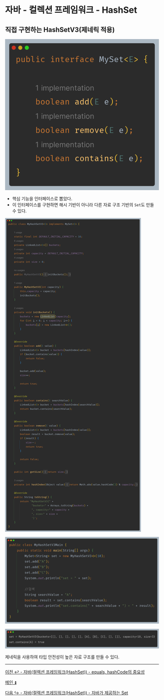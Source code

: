 # 자바 - 컬렉션 프레임워크 - HashSet

## 직접 구현하는 HashSetV3(제네릭 적용)

![img_34.png](image/img_34.png)

- 핵심 기능을 인터페이스로 뽑았다.
- 이 인터페이스를 구현하면 해시 기반이 아니라 다른 자료 구조 기반의 `Set`도 만들 수 있다.

![img_35.png](image/img_35.png)

![img_36.png](image/img_36.png)

![img_37.png](image/img_37.png)

제네릭을 사용하여 타입 안전성이 높은 자료 구조를 만들 수 있다.

---

[이전 ↩️ - 자바(컬렉션 프레임워크(HashSet)) - equals, hashCode의 중요성](https://github.com/genesis12345678/TIL/blob/main/Java/mid_2/jcf/hashSet/Eq%26HashCode.md)

[메인 ⏫](https://github.com/genesis12345678/TIL/blob/main/Java/mid_2/Main.md)

[다음 ↪️ - 자바(컬렉션 프레임워크(HashSet)) - 자바가 제공하는 Set](https://github.com/genesis12345678/TIL/blob/main/Java/mid_2/jcf/hashSet/JavaSet.md)
